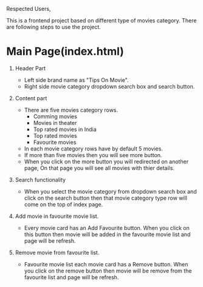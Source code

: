 Respected Users,


This is a frontend project based on different type of movies category.
There are following steps to use the project.

# Main Page(index.html)
1. Header Part
     - Left side brand name as "Tips On Movie".
     - Right side movie category dropdown search box and search button.

2. Content part 
     - There are five movies category rows. 
         - Comming movies
         - Movies in theater
         - Top rated movies in India
         - Top rated movies
         - Favourite movies
     - In each movie category rows have by default 5 movies.
     - If more than five movies then you will see more button.
     - When you click on the more button you will redirected on another page, On that page you will see all movies with thier details.

3. Search functionality
     - When you select the movie category from dropdown search box and click on the search button then that movie category type row will come on the top of index page.

4. Add movie in favourite movie list.
     - Every movie card has an Add Favourite button. When you click on this button then movie will be added in the favourite movie list and page will be refresh.

5. Remove movie from favourite list.
     - Favourite movie list each movie card has a Remove button. When you click on the remove button then movie will be remove from the favourite list and page will be refresh.
     